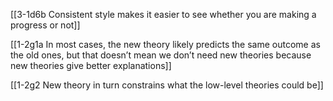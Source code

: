 [[3-1d6b Consistent style makes it easier to see whether you are making a progress or not]]

[[1-2g1a In most cases, the new theory likely predicts the same outcome as the old ones, but that doesn’t mean we don’t need new theories because new theories give better explanations]]

[[1-2g2 New theory in turn constrains what the low-level theories could be]]

